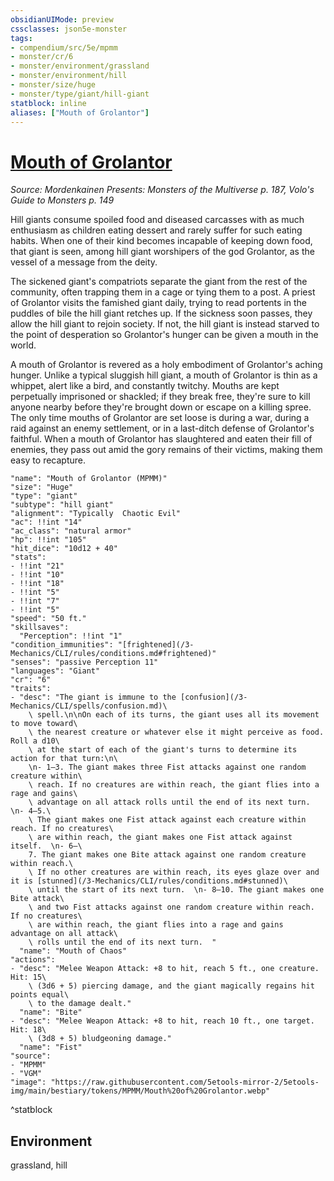 ```yaml
---
obsidianUIMode: preview
cssclasses: json5e-monster
tags:
- compendium/src/5e/mpmm
- monster/cr/6
- monster/environment/grassland
- monster/environment/hill
- monster/size/huge
- monster/type/giant/hill-giant
statblock: inline
aliases: ["Mouth of Grolantor"]
---
```

# [Mouth of Grolantor](3-Mechanics\CLI\bestiary\giant/mouth-of-grolantor-mpmm.md)
*Source: Mordenkainen Presents: Monsters of the Multiverse p. 187, Volo's Guide to Monsters p. 149*  

Hill giants consume spoiled food and diseased carcasses with as much enthusiasm as children eating dessert and rarely suffer for such eating habits. When one of their kind becomes incapable of keeping down food, that giant is seen, among hill giant worshipers of the god Grolantor, as the vessel of a message from the deity.

The sickened giant's compatriots separate the giant from the rest of the community, often trapping them in a cage or tying them to a post. A priest of Grolantor visits the famished giant daily, trying to read portents in the puddles of bile the hill giant retches up. If the sickness soon passes, they allow the hill giant to rejoin society. If not, the hill giant is instead starved to the point of desperation so Grolantor's hunger can be given a mouth in the world.

A mouth of Grolantor is revered as a holy embodiment of Grolantor's aching hunger. Unlike a typical sluggish hill giant, a mouth of Grolantor is thin as a whippet, alert like a bird, and constantly twitchy. Mouths are kept perpetually imprisoned or shackled; if they break free, they're sure to kill anyone nearby before they're brought down or escape on a killing spree. The only time mouths of Grolantor are set loose is during a war, during a raid against an enemy settlement, or in a last-ditch defense of Grolantor's faithful. When a mouth of Grolantor has slaughtered and eaten their fill of enemies, they pass out amid the gory remains of their victims, making them easy to recapture.

```statblock
"name": "Mouth of Grolantor (MPMM)"
"size": "Huge"
"type": "giant"
"subtype": "hill giant"
"alignment": "Typically  Chaotic Evil"
"ac": !!int "14"
"ac_class": "natural armor"
"hp": !!int "105"
"hit_dice": "10d12 + 40"
"stats":
- !!int "21"
- !!int "10"
- !!int "18"
- !!int "5"
- !!int "7"
- !!int "5"
"speed": "50 ft."
"skillsaves":
  "Perception": !!int "1"
"condition_immunities": "[frightened](/3-Mechanics/CLI/rules/conditions.md#frightened)"
"senses": "passive Perception 11"
"languages": "Giant"
"cr": "6"
"traits":
- "desc": "The giant is immune to the [confusion](/3-Mechanics/CLI/spells/confusion.md)\
    \ spell.\n\nOn each of its turns, the giant uses all its movement to move toward\
    \ the nearest creature or whatever else it might perceive as food. Roll a d10\
    \ at the start of each of the giant's turns to determine its action for that turn:\n\
    \n- 1–3. The giant makes three Fist attacks against one random creature within\
    \ reach. If no creatures are within reach, the giant flies into a rage and gains\
    \ advantage on all attack rolls until the end of its next turn.  \n- 4–5.\
    \ The giant makes one Fist attack against each creature within reach. If no creatures\
    \ are within reach, the giant makes one Fist attack against itself.  \n- 6–\
    7. The giant makes one Bite attack against one random creature within reach.\
    \ If no other creatures are within reach, its eyes glaze over and it is [stunned](/3-Mechanics/CLI/rules/conditions.md#stunned)\
    \ until the start of its next turn.  \n- 8–10. The giant makes one Bite attack\
    \ and two Fist attacks against one random creature within reach. If no creatures\
    \ are within reach, the giant flies into a rage and gains advantage on all attack\
    \ rolls until the end of its next turn.  "
  "name": "Mouth of Chaos"
"actions":
- "desc": "Melee Weapon Attack: +8 to hit, reach 5 ft., one creature. Hit: 15\
    \ (3d6 + 5) piercing damage, and the giant magically regains hit points equal\
    \ to the damage dealt."
  "name": "Bite"
- "desc": "Melee Weapon Attack: +8 to hit, reach 10 ft., one target. Hit: 18\
    \ (3d8 + 5) bludgeoning damage."
  "name": "Fist"
"source":
- "MPMM"
- "VGM"
"image": "https://raw.githubusercontent.com/5etools-mirror-2/5etools-img/main/bestiary/tokens/MPMM/Mouth%20of%20Grolantor.webp"
```
^statblock

## Environment

grassland, hill